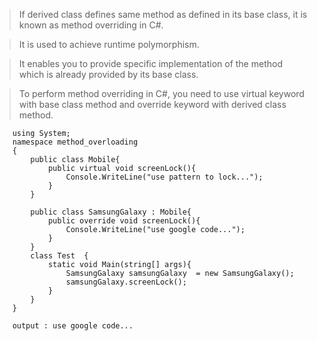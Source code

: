 > If derived class defines same method as defined in its base class, it is known as method overriding in C#. 
 
> It is used to achieve runtime polymorphism. 

> It enables you to provide specific implementation of the method which is already provided by its base class.

> To perform method overriding in C#, you need to use virtual keyword with base class method and override keyword 
  with derived class method.
  
  
  
        using System;  
        namespace method_overloading  
        {                         
            public class Mobile{
                public virtual void screenLock(){
                    Console.WriteLine("use pattern to lock...");
                }
            }

            public class SamsungGalaxy : Mobile{
                public override void screenLock(){
                    Console.WriteLine("use google code...");
                }
            }
            class Test  {                                                           
                static void Main(string[] args){ 
                    SamsungGalaxy samsungGalaxy  = new SamsungGalaxy();
                    samsungGalaxy.screenLock();
                }     
            }  
        }  
        
        output : use google code...      
        
          
